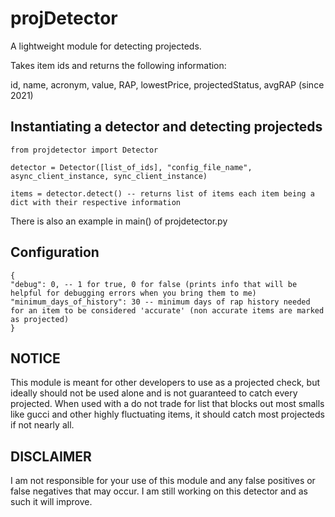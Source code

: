 # projDetector

A lightweight module for detecting projecteds.

Takes item ids and returns the following information:

id, name, acronym, value, RAP, lowestPrice, projectedStatus, avgRAP (since 2021)

## Instantiating a detector and detecting projecteds

```
from projdetector import Detector

detector = Detector([list_of_ids], "config_file_name", async_client_instance, sync_client_instance)

items = detector.detect() -- returns list of items each item being a dict with their respective information
```

There is also an example in main() of projdetector.py

## Configuration

```
{
"debug": 0, -- 1 for true, 0 for false (prints info that will be helpful for debugging errors when you bring them to me)
"minimum_days_of_history": 30 -- minimum days of rap history needed for an item to be considered 'accurate' (non accurate items are marked as projected)
}
```


## NOTICE

This module is meant for other developers to use as a projected check, but ideally should not be used alone and is not guaranteed to catch every projected.
When used with a do not trade for list that blocks out most smalls like gucci and other highly fluctuating items, it should catch most projecteds if not nearly all.

## DISCLAIMER

I am not responsible for your use of this module and any false positives or false negatives that may occur. I am still working on this detector and as such it will improve.
